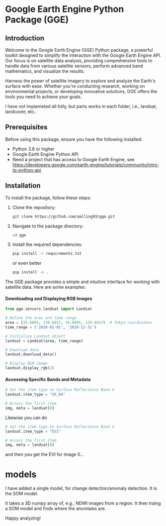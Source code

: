
# Google Earth Engine Python Package (GGE)

## Introduction

Welcome to the Google Earth Engine (GGE) Python package, a powerful toolkit designed to simplify the interaction with the Google Earth Engine API. Our focus is on satellite data analysis, providing comprehensive tools to handle data from various satellite sensors, perform advanced band mathematics, and visualize the results.

Harness the power of satellite imagery to explore and analyze the Earth's surface with ease. Whether you're conducting research, working on environmental projects, or developing innovative solutions, GGE offers the tools you need to achieve your goals.

I have not implemeted all fully, but parts works in each folder, i.e., landsat, landcover, etc..
## Prerequisites

Before using this package, ensure you have the following installed:

- Python 3.8 or higher
- Google Earth Engine Python API
- Need a project that has access to Google Earth Engine, see https://developers.google.com/earth-engine/tutorials/community/intro-to-python-api

## Installation

To install the package, follow these steps:

1. Clone the repository:
   ```bash
   git clone https://github.com/aalling93/gge.git
   ```

2. Navigate to the package directory:
   ```bash
   cd gge
   ```

3. Install the required dependencies:
   ```bash
   pip install -r requirements.txt
   ```
   or even better
   ```bash
   pip install -e .
   ```




The GGE package provides a simple and intuitive interface for working with satellite data. Here are some examples:

#### Downloading and Displaying RGB Images

```python
from gge.sensors.landsat import Landsat

# Define the area and time range
area = (35.6895, 139.6917, 35.6895, 139.6917)  # Tokyo coordinates
time_range = ('2020-01-01', '2020-12-31')

# Initialize Landsat object
landsat = Landsat(area, time_range)

# Download data
landsat.download_data()

# Display RGB image
landsat.display_rgb(2)
```

#### Accessing Specific Bands and Metadata

```python
# Set the item type to Surface Reflectance Band 4
landsat.item_type = "SR_B4"

# Access the first item
img, meta = landsat[0]


```
Likewise you can do 

```python
# Set the item type to Surface Reflectance Band 4
landsat.item_type = "EVI"

# Access the first item
img, meta = landsat[0]


```
and then you get the EVI for image 0... 



# models
I have added a single model, for change detection/anomaly detection. It is the SOM model.

It takes a 3D numpy array of, e.g., NDWI images from a region. It then traing a SOM model and finds where the anomlaies are. 



Happy analyzing!

